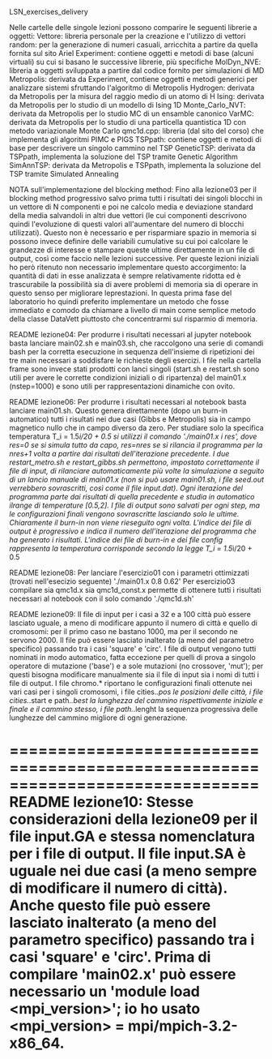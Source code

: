 LSN_exercises_delivery

Nelle cartelle delle singole lezioni possono comparire le seguenti librerie a oggetti:
    Vettore:	libreria personale per la creazione e l'utilizzo di vettori
    random:	per la generazione di numeri casuali, arricchita a partire da quella fornita sul sito Ariel
    Experiment:	contiene oggetti e metodi di base (alcuni virtuali) su cui si basano le successive librerie, più specifiche
    MolDyn_NVE:	libreria a oggetti sviluppata a partire dal codice fornito per simulazioni di MD
    Metropolis:	derivata da Experiment, contiene oggetti e metodi generici per analizzare sistemi sfruttando l'algoritmo di Metropolis
    Hydrogen:	derivata da Metropolis per la misura del raggio medio di un atomo di H
    Ising:	derivata da Metropolis per lo studio di un modello di Ising 1D
    Monte_Carlo_NVT: derivata da Metropolis per lo studio MC di un ensamble canonico
    VarMC:	derivata da Metropolis per lo studio di una particella quantistica 1D con metodo variazionale Monte Carlo
    qmc1d.cpp:	libreria (dal sito del corso) che implementa gli algoritmi PIMC e PIGS
    TSPpath:	contiene oggetti e metodi di base per descrivere un singolo cammino nel TSP
    GeneticTSP:	derivata da TSPpath, implementa la soluzione del TSP tramite Genetic Algorithm
    SimAnnTSP:	derivata da Metropolis e TSPpath, implementa la soluzione del TSP tramite Simulated Annealing



NOTA sull'implementazione del blocking method:
Fino alla lezione03 per il blocking method progressivo salvo prima tutti i risultati dei singoli blocchi in un vettore di N componenti e poi ne calcolo media e deviazione standard della media salvandoli in altri due vettori (le cui componenti descrivono quindi l'evoluzione di questi valori all'aumentare del numero di blocchi utilizzati).
Questo non è necessario e per risparmiare spazio in memoria si possono invece definire delle variabili cumulative su cui poi calcolare le grandezze di interesse e stampare queste ultime direttamente in un file di output, così come faccio nelle lezioni successive.
Per queste lezioni iniziali ho però ritenuto non necessario implementare questo accorgimento: la quantità di dati in esse analizzata è sempre relativamente ridotta ed è trascurabile la possibilità sia di avere problemi di memoria sia di operare in questo senso per migliorare leprestazioni.
In questa prima fase del laboratorio ho quindi preferito implementare un metodo che fosse immediato e comodo da chiamare a livello di main come semplice metodo della classe DataVett piuttosto che concentrarmi sul risparmio di memoria.



README lezione04:
Per produrre i risultati necessari al jupyter notebook basta lanciare main02.sh e main03.sh, che raccolgono una serie di comandi bash per la corretta esecuzione in sequenza dell'insieme di ripetizioni dei tre main necessari a soddisfare le richieste degli esercizi. 
I file nella cartella frame sono invece stati prodotti con lanci singoli (start.sh e restart.sh sono utili per avere le corrette condizioni iniziali o di ripartenza) del main01.x (nstep=1000) e sono utili per rappresentazioni dinamiche con ovito.


README lezione06:
Per produrre i risultati necessari al notebook basta lanciare main01.sh. Questo genera direttamente (dopo un burn-in automatico) tutti i risultati nei due casi (Gibbs e Metropolis) sia in campo magnetico nullo che in campo diverso da zero.
Per studiare solo la specifica temperatura T_i = 1.5*i/20 + 0.5 si utilizzi il comando './main01.x i res', dove res=0 se si simula tutto da capo, res=nres se si rilancia il programma per la nres+1 volta a partire dai risultati dell'iterazione precedente.
I due restart_metro.sh e restart_gibbs.sh permettono, impostato correttamente il file di input, di rilanciare automaticamente più volte la simulazione a seguito di un lancio manuale di main01.x (non si può usare main01.sh, i file seed.out verrebbero sovrascritti, così come il file input.dat). Ogni iterazione del programma parte dai risultati di quella precedente e studia in automatico ilrange di temperature [0.5,2]. I file di output sono salvati per ogni step, ma le configurazioni finali vengono sovrascritte lasciando solo le ultime. Chiaramente il burn-in non viene rieseguito ogni volta.
L'indice dei file di output è progressivo e indica il numero dell'iterazione del programma che ha generato i risultati.
L'indice dei file di burn-in e dei file config rappresenta la temperatura corrisponde secondo la legge T_i = 1.5*i/20 + 0.5


README lezione08:
Per lanciare l'esercizio01 con i parametri ottimizzati (trovati nell'esecizio seguente) './main01.x 0.8 0.62'
Per esercizio03 compilare sia qmc1d.x sia qmc1d_const.x permette di ottenere tutti i risultati necessari al notebook con il solo comando './qmc1d.sh'


README lezione09:
Il file di input per i casi a 32 e a 100 città può essere lasciato uguale, a meno di modificare appunto il numero di città e quello di cromosomi: per il primo caso ne bastano 1000, ma per il secondo ne servono 2000. Il file può essere lasciato inalterato (a meno del parametro specifico) passando tra i casi 'square' e 'circ'.
I file di output vengono tutti nominati in modo automatico, fatta eccezione per quelli di prova a singolo operatore di mutazione ('base') e a sole mutazioni (no crossover, 'mut'); per questi bisogna modificare manualmente sia il file di input sia i nomi di tutti i file di output.
I file chromo.* riportano le configurazioni finali ottenute nei vari casi per i singoli cromosomi, i file cities.*.pos le posizioni delle città, i file cities.*.start e path.*.best la lunghezza del cammino rispettivamente iniziale e finale e il cammino stesso, i file path.*.lenght la sequenza progressiva delle lunghezze del cammino migliore di ogni generazione.


==============================================================================
README lezione10:
Stesse considerazioni della lezione09 per il file input.GA e stessa nomenclatura per i file di output. Il file input.SA è uguale nei due casi (a meno sempre di modificare il numero di città). Anche questo file può essere lasciato inalterato (a meno del parametro specifico) passando tra i casi 'square' e 'circ'.
Prima di compilare 'main02.x' può essere necessario un 'module load <mpi_version>'; io ho usato <mpi_version> = mpi/mpich-3.2-x86_64.
==============================================================================
